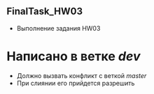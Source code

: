 ## FinalTask_HW03
- Выполнение задания HW03

# Написано в ветке *dev*
- Должно вызвать конфликт с веткой *master*
- При слиянии его прийдется разрешить